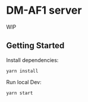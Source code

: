 # DM-AF1 server

WIP

## Getting Started

Install dependencies:

```
yarn install
```

Run local Dev:

```
yarn start
```
